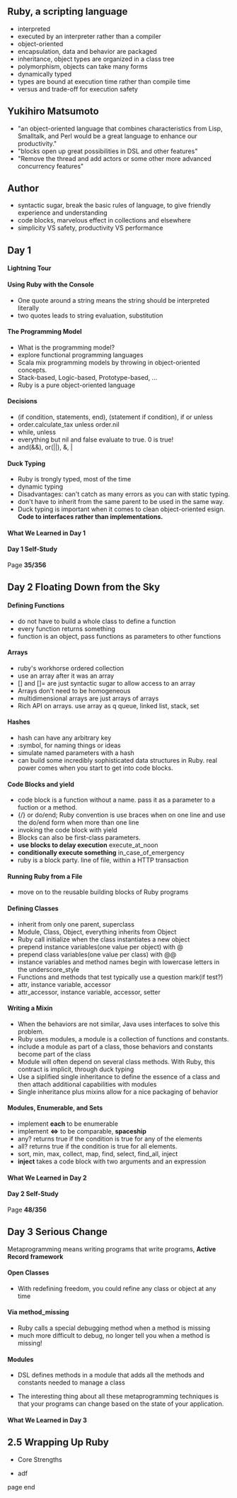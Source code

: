 ## Ruby, a scripting language
* interpreted
 * executed by an interpreter rather than a compiler
* object-oriented
 * encapsulation, data and behavior are packaged
 * inheritance, object types are organized in a class tree
 * polymorphism, objects can take many forms
* dynamically typed
 * types are bound at execution time rather than compile time
 * versus and trade-off for execution safety

## Yukihiro Matsumoto
* "an object-oriented language that combines characteristics from Lisp, Smalltalk, and Perl would be a great language to enhance our productivity."
* "blocks open up great possibilities in DSL and other features"
* "Remove the thread and add actors  or some other more advanced concurrency features"

## Author
* syntactic sugar, break the basic rules of language, to give friendly experience and understanding
* code blocks, marvelous effect in collections and elsewhere
* simplicity VS safety, productivity VS performance

## Day 1

#### Lightning Tour

#### Using Ruby with the Console
* One quote around a string means the string should be interpreted literally
* two quotes leads to string evaluation, substitution

#### The Programming Model
* What is the programming model?
* explore functional programming languages
* Scala mix programming models by throwing in object-oriented concepts.
* Stack-based, Logic-based, Prototype-based, ...
* Ruby is a pure object-oriented language

#### Decisions
* (if condition, statements, end), (statement if condition), if or unless
 * order.calculate_tax unless order.nil
* while, unless
* everything but nil and false evaluate to true. 0 is true!
* and(&&), or(||), &, |

#### Duck Typing
* Ruby is trongly typed, most of the time
* dynamic typing
 * Disadvantages: can't catch as many errors as you can with static typing.
 * don't have to inherit from the same parent to be used in the same way. 
* Duck typing is important when it comes to clean object-oriented esign. **Code to interfaces rather than implementations.**

#### What We Learned in Day 1

#### Day 1 Self-Study

Page **35/356**

## Day 2 Floating Down from the Sky

#### Defining Functions
* do not have to build a whole class to define a function
* every function returns something
* function is an object, pass functions as parameters to other functions

#### Arrays
 * ruby's workhorse ordered collection
 * use an array after it was an array
 * [] and []= are just syntactic sugar to allow access to an array
 * Arrays don't need to be homogeneous
 * multidimensional arrays are just arrays of arrays
 * Rich API on arrays. use array as q queue, linked list, stack, set

#### Hashes
 * hash can have any arbitrary key
 * :symbol, for naming things or ideas
 * simulate named parameters with a hash
 * can build some incredibly sophisticated data structures in Ruby. real power comes when you start to get into code blocks.

#### Code Blocks and yield
 * code block is a function without a name. pass it as a parameter to a fuction or a method.
 * {/} or do/end; Ruby convention is use braces when on one line and use the do/end form when more than one line
 * invoking the code block with yield
 * Blocks can also be first-class parameters. 
 * **use blocks to delay execution** execute_at_noon
 * **conditionally execute something** in_case_of_emergency
 * ruby is a block party. line of file, within a HTTP transaction

#### Running Ruby from a File
* move on to the reusable building blocks of Ruby programs

#### Defining Classes
* inherit from only one parent, superclass
* Module, Class, Object, everything inherits from Object
* Ruby call initialize when the class instantiates a new object
* prepend instance variables(one value per object) with @
* prepend class variables(one value per class) with @@
* instance variables and method names begin with lowercase letters in the underscore_style
* Functions and methods that test typically use a question mark(if test?)
* attr, instance variable, accessor
* attr_accessor, instance variable, accessor, setter

#### Writing a Mixin
* When the behaviors are not similar, Java uses interfaces to solve this problem.
* Ruby uses modules, a module is a collection of functions and constants.
* include a module as part of a class, those behaviors and constants become part of the class
* Module will often depend on several class methods. With Ruby, this contract is implicit, through duck typing
* Use a siplified single inheritance to define the essence of a class and then attach additional capabilities with modules
* Single inheritance plus mixins allow for a nice packaging of behavior

#### Modules, Enumerable, and Sets
* implement **each** to be enumerable
* implement **<=>** to be comparable, **spaceship**
* any? returns true if the condition is true for any of the elements
* all? returns true if the condition is true for all elements.
* sort, min, max, collect, map, find, select, find_all, inject
* **inject** takes a code block with two arguments and an expression

#### What We Learned in Day 2

#### Day 2 Self-Study
Page **48/356**

## Day 3 Serious Change

Metaprogramming means writing programs that write programs, 
**Active Record framework**


#### Open Classes
* With redefining freedom, you could refine any class or object at any time

#### Via method_missing
* Ruby calls a special debugging method when a method is missing
* much more difficult to debug, no longer tell you when a method is missing!

#### Modules
* DSL defines methods in a module that adds all the methods and constants needed to manage a class

- The interesting thing about all these metaprogramming techniques is that your programs can change based on the state of your application.

#### What We Learned in Day 3

## 2.5 Wrapping Up Ruby

* Core Strengths

    
* adf
 





page end
